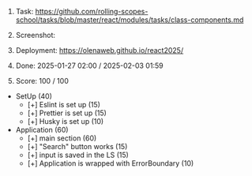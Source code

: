 1. Task: https://github.com/rolling-scopes-school/tasks/blob/master/react/modules/tasks/class-components.md
2. Screenshot:
   
3. Deployment: https://olenaweb.github.io/react2025/
4. Done: 2025-01-27 02:00 /	2025-02-03 01:59
5. Score: 100 / 100
- SetUp (40)
  - [+] Eslint is set up (15)
  - [+] Prettier is set up (15)
  - [+] Husky is set up (10)
- Application (60)
  - [+] main section (60)
  - [+] "Search" button works (15)
  - [+] input is saved in the LS (15)
  - [+] Application is wrapped with ErrorBoundary (10)
